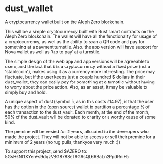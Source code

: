 # dust_wallet

A cryptocurrency wallet built on the Aleph Zero blockchain.

This will be a simple cryptocurrency built with Rust smart contracts on the Aleph Zero blockchain. The wallet will have all the functionality for usage of a cryptocurrency, as well as the ability to scan a QR code and pay for something at a payment turnstile. Also, the app version will have support for Nova wallet as well as 'tap to pay' at a turnstile.

The simple design of the web app and app versions will be agreeable to users, and the fact that it is a cryptocurrency without a fixed price (not a 'stablecoin'), makes using it as a currency more interesting. The price may fluctuate, but if the user keeps just a couple hundred $ dollars in their dust_wallet, they can easily pay for something at a turnstile without having to worry about the price action. Also, as an asset, it may be valuable to simply buy and hold.

A unique aspect of dust (symbol ẟ, as in this costs ẟ14.97), is that the user has the option in the (open source) wallet to partition a percentage % of each transaction to the dust_vault. Each month, at the end of the month, 50% of the dust_vault will be donated to charity or a worthy cause of some kind.

The premine will be vested for 2 years, allocated to the developers who made the project. They will not be able to access or sell their premine for a minimum of 2 years (no rug pulls, thankyou very much :))

To support this project, send $AZERO to: 5GsH6Nt1XYenFs9dqzVBG878SeT9G9sQL66BaLn2PpdRniHa
